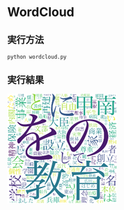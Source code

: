 # WordCloud

## 実行方法

```
python wordcloud.py
```

## 実行結果
 
<img src="https://github.com/kaedefuto/WordCloud/blob/main/output/test.png" alt="sample" width="50%" height="50%">
